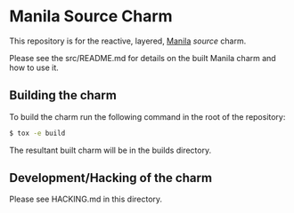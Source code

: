 # Manila Source Charm

This repository is for the reactive, layered,
[Manila](https://wiki.openstack.org/wiki/Manila) _source_ charm.

Please see the src/README.md for details on the built Manila charm and how to
use it.

## Building the charm

To build the charm run the following command in the root of the repository:

```bash
$ tox -e build
```

The resultant built charm will be in the builds directory.

## Development/Hacking of the charm

Please see HACKING.md in this directory.
